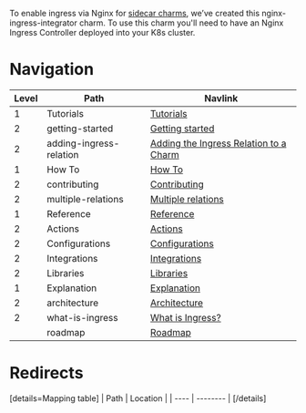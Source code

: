 To enable ingress via Nginx for [sidecar charms](https://discourse.charmhub.io/t/the-future-of-charmed-operators-on-kubernetes/4361), we’ve created this nginx-ingress-integrator charm. To use this charm you'll need to have an Nginx Ingress Controller deployed into your K8s cluster.

# Navigation

| Level | Path     | Navlink                         |
| ----- | -------- | ------------------------------- |
| 1 | Tutorials | [Tutorials]() |
| 2 | getting-started | [Getting started](/t/nginx-ingress-integrator-docs-tutorial-getting-started/7697)
| 2 | adding-ingress-relation | [Adding the Ingress Relation to a Charm](/t/nginx-ingress-integrator-docs-tutorial-adding-relation-to-a-charm/7434) |
| 1 | How To | [How To]() |
| 2 | contributing | [Contributing](/t/nginx-ingress-integrator-docs-contributing-hacking/4512)  |
| 2 | multiple-relations | [Multiple relations](/t/nginx-ingress-integrator-docs-multiple-relations/5725) |
| 1 | Reference | [Reference]() |
| 2 | Actions | [Actions](https://charmhub.io/nginx-ingress-integrator/actions) |
| 2 | Configurations | [Configurations](https://charmhub.io/nginx-ingress-integrator/configure) |
| 2 | Integrations | [Integrations](/t/nginx-ingress-integrator-docs-reference-integrations/7756) |
| 2 | Libraries | [Libraries](https://charmhub.io/nginx-ingress-integrator/libraries/ingress) |
| 1 | Explanation | [Explanation]() |
| 2 | architecture | [Architecture](/t/nginx-ingress-integrator-docs-charm-architecture/7391) |
| 2 | what-is-ingress | [What is Ingress?](/t/nginx-ingress-integrator-docs-ingress-explanation/7392) | 
|  | roadmap | [Roadmap](/t/nginx-ingress-integrator-docs-roadmap/7432) |


# Redirects

[details=Mapping table]
| Path | Location |
| ---- | -------- |
[/details]